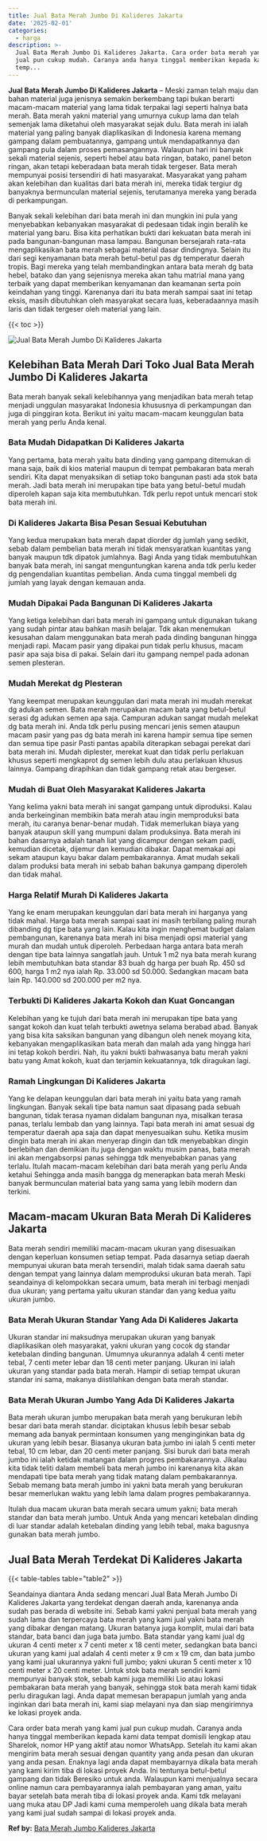 ```yaml
---
title: Jual Bata Merah Jumbo Di Kalideres Jakarta
date: '2025-02-01'
categories:
  - harga
description: >-
  Jual Bata Merah Jumbo Di Kalideres Jakarta. Cara order bata merah yang kami
  jual pun cukup mudah. Caranya anda hanya tinggal memberikan kepada kami data
  temp...
---
```


**Jual Bata Merah Jumbo Di Kalideres Jakarta** – Meski zaman telah maju dan bahan material juga jenisnya semakin berkembang tapi bukan berarti macam-macam material yang lama tidak terpakai lagi seperti halnya bata merah. Bata merah yakni material yang umurnya cukup lama dan telah semenjak lama diketahui oleh masyarakat sejak dulu. Bata merah ini ialah material yang paling banyak diaplikasikan di Indonesia karena memang gampang dalam pembuatannya, gampang untuk mendapatkannya dan gampang pula dalam proses pemasangannya. Walaupun hari ini banyak sekali material sejenis, seperti hebel atau bata ringan, batako, panel beton ringan, akan tetapi keberadaan bata merah tidak tergeser. Bata merah mempunyai posisi tersendiri di hati masyarakat. Masyarakat yang paham akan kelebihan dan kualitas dari bata merah ini, mereka tidak tergiur dg banyaknya bermunculan material sejenis, terutamanya mereka yang berada di perkampungan.

Banyak sekali kelebihan dari bata merah ini dan mungkin ini pula yang menyebabkan kebanyakan masyarakat di pedesaan tidak ingin beralih ke material yang baru. Bisa kita perhatikan bukti dari kekuatan bata merah ini pada bangunan-bangunan masa lampau. Bangunan bersejarah rata-rata mengaplikasikan bata merah sebagai material dasar dindingnya. Selain itu dari segi kenyamanan bata merah betul-betul pas dg temperatur daerah tropis. Bagi mereka yang telah membandingkan antara bata merah dg bata hebel, batako dan yang sejenisnya mereka akan tahu matrial mana yang terbaik yang dapat memberikan kenyamanan dan keamanan serta poin keindahan yang tinggi. Karenanya dari itu bata merah sampai saat ini tetap eksis, masih dibutuhkan oleh masyarakat secara luas, keberadaannya masih laris dan tidak tergeser oleh material yang lain.

{{< toc >}}

![Jual Bata Merah Jumbo Di Kalideres Jakarta](/images/jual-bata-merah-15.png)

## Kelebihan Bata Merah Dari Toko Jual Bata Merah Jumbo Di Kalideres Jakarta

Bata merah banyak sekali kelebihannya yang menjadikan bata merah tetap menjadi unggulan masyarakat Indonesia khususnya di perkampungan dan juga di pinggiran kota. Berikut ini yaitu macam-macam keunggulan bata merah yang perlu Anda kenal.

### Bata Mudah Didapatkan Di Kalideres Jakarta

Yang pertama, bata merah yaitu bata dinding yang gampang ditemukan di mana saja, baik di kios material maupun di tempat pembakaran bata merah sendiri. Kita dapat menyaksikan di setiap toko bangunan pasti ada stok bata merah. Jadi bata merah ini merupakan tipe bata yang betul-betul mudah diperoleh kapan saja kita membutuhkan. Tdk perlu repot untuk mencari stok bata merah ini.

### Di Kalideres Jakarta Bisa Pesan Sesuai Kebutuhan

Yang kedua merupakan bata merah dapat diorder dg jumlah yang sedikit, sebab dalam pembelian bata merah ini tidak mensyaratkan kuantitas yang banyak maupun tdk dipatok jumlahnya. Bagi Anda yang tidak membutuhkan banyak bata merah, ini sangat menguntungkan karena anda tdk perlu keder dg pengendalian kuantitas pembelian. Anda cuma tinggal membeli dg jumlah yang layak dengan kemauan anda.

### Mudah Dipakai Pada Bangunan Di Kalideres Jakarta

Yang ketiga kelebihan dari bata merah ini gampang untuk digunakan tukang yang sudah pintar atau bahkan masih belajar. Tdk akan menemukan kesusahan dalam menggunakan bata merah pada dinding bangunan hingga menjadi rapi. Macam pasir yang dipakai pun tidak perlu khusus, macam pasir apa saja bisa di pakai. Selain dari itu gampang nempel pada adonan semen plesteran.

### Mudah Merekat dg Plesteran

Yang keempat merupakan keunggulan dari mata merah ini mudah merekat dg adukan semen. Bata merah merupakan macam bata yang betul-betul serasi dg adukan semen apa saja. Campuran adukan sangat mudah melekat dg bata merah ini. Anda tdk perlu pusing mencari jenis semen ataupun macam pasir yang pas dg bata merah ini karena hampir semua tipe semen dan semua tipe pasir Pasti pantas apabila diterapkan sebagai perekat dari bata merah ini. Mudah diplester, merekat kuat dan tidak perlu perlakuan khusus seperti mengkaprot dg semen lebih dulu atau perlakuan khusus lainnya. Gampang dirapihkan dan tidak gampang retak atau bergeser.

### Mudah di Buat Oleh Masyarakat Kalideres Jakarta

Yang kelima yakni bata merah ini sangat gampang untuk diproduksi. Kalau anda berkeinginan membikin bata merah atau ingin memproduksi bata merah, itu caranya benar-benar mudah. Tidak memerlukan biaya yang banyak ataupun skill yang mumpuni dalam produksinya. Bata merah ini bahan dasarnya adalah tanah liat yang dicampur dengan sekam padi, kemudian dicetak, dijemur dan kemudian dibakar. Dapat memakai api sekam ataupun kayu bakar dalam pembakarannya. Amat mudah sekali dalam produksi bata merah ini sebab bahan bakunya gampang diperoleh dan tidak mahal.

### Harga Relatif Murah Di Kalideres Jakarta

Yang ke enam merupakan keunggulan dari bata merah ini harganya yang tidak mahal. Harga bata merah sampai saat ini masih terbilang paling murah dibanding dg tipe bata yang lain. Kalau kita ingin menghemat budget dalam pembangunan, karenanya bata merah ini bisa menjadi opsi material yang murah dan mudah untuk diperoleh. Perbedaan harga antara bata merah dengan tipe bata lainnya sangatlah jauh. Untuk 1 m2 nya bata merah kurang lebih membutuhkan bata standar 83 buah dg harga per buah Rp. 450 sd 600, harga 1 m2 nya ialah Rp. 33.000 sd 50.000. Sedangkan macam bata lain Rp. 140.000 sd 200.000 per m2 nya.

### Terbukti Di Kalideres Jakarta Kokoh dan Kuat Goncangan

Kelebihan yang ke tujuh dari bata merah ini merupakan tipe bata yang sangat kokoh dan kuat telah terbukti awetnya selama berabad abad. Banyak yang bisa kita saksikan bangunan yang dibangun oleh nenek moyang kita, kebanyakan mengaplikasikan bata merah dan malah ada yang hingga hari ini tetap kokoh berdiri. Nah, itu yakni bukti bahwasanya batu merah yakni batu yang Amat kokoh, kuat dan terjamin kekuatannya, tdk diragukan lagi.

### Ramah Lingkungan Di Kalideres Jakarta

Yang ke delapan keunggulan dari bata merah ini yaitu bata yang ramah lingkungan. Banyak sekali tipe bata namun saat dipasang pada sebuah bangunan, tidak terasa nyaman didalam bangunan nya, misalkan terasa panas, terlalu lembab dan yang lainnya. Tapi bata merah ini amat sesuai dg temperatur daerah apa saja dan dapat menyesuaikan suhu. Ketika musim dingin bata merah ini akan menyerap dingin dan tdk menyebabkan dingin berlebihan dan demikian itu juga dengan waktu musim panas, bata merah ini akan mengabsorpsi panas sehingga tdk menyebabkan panas yang terlalu. Itulah macam-macam kelebihan dari bata merah yang perlu Anda ketahui Sehingga anda masih bangga dg menerapkan bata merah Meski banyak bermunculan material bata yang sama yang lebih modern dan terkini.

## Macam-macam Ukuran Bata Merah Di Kalideres Jakarta

Bata merah sendiri memiliki macam-macam ukuran yang disesuaikan dengan keperluan konsumen setiap tempat. Pada dasarnya setiap daerah mempunyai ukuran bata merah tersendiri, malah tidak sama daerah satu dengan tempat yang lainnya dalam memproduksi ukuran bata merah. Tapi seandainya di kelompokkan secara umum, bata merah ini terbagi menjadi dua ukuran; yang pertama yaitu ukuran standar dan yang kedua yaitu ukuran jumbo.

### Bata Merah Ukuran Standar Yang Ada Di Kalideres Jakarta

Ukuran standar ini maksudnya merupakan ukuran yang banyak diaplikasikan oleh masyarakat, yakni ukuran yang cocok dg standar ketebalan dinding bangunan. Umumnya ukurannya adalah 4 centi meter tebal, 7 centi meter lebar dan 18 centi meter panjang. Ukuran ini ialah ukuran yang standar pada bata merah. Hampir di setiap tempat ukuran standar ini sama, makanya diistilahkan dengan bata merah standar.

### Bata Merah Ukuran Jumbo Yang Ada Di Kalideres Jakarta

Bata merah ukuran jumbo merupakan bata merah yang berukuran lebih besar dari bata merah standar. diciptakan khusus lebih besar sebab memang ada banyak permintaan konsumen yang menginginkan bata dg ukuran yang lebih besar. Biasanya ukuran bata jumbo ini ialah 5 centi meter tebal, 10 cm lebar, dan 20 centi meter panjang. Sisi buruk dari bata merah jumbo ini ialah ketidak matangan dalam progres pembakarannya. Jikalau kita tidak teliti dalam membeli bata merah jumbo ini karenanya kita akan mendapati tipe bata merah yang tidak matang dalam pembakarannya. Sebab memang bata merah jumbo ini yakni bata merah yang berukuran besar memerlukan waktu yang lebih lama dalam progres pembakarannya.

Itulah dua macam ukuran bata merah secara umum yakni; bata merah standar dan bata merah jumbo. Untuk Anda yang mencari ketebalan dinding di luar standar adalah ketebalan dinding yang lebih tebal, maka bagusnya gunakan bata merah jumbo.

## Jual Bata Merah Terdekat Di Kalideres Jakarta

{{< table-tables table="table2" >}}

Seandainya diantara Anda sedang mencari Jual Bata Merah Jumbo Di Kalideres Jakarta yang terdekat dengan daerah anda, karenanya anda sudah pas berada di website ini. Sebab kami yakni penjual bata merah yang sudah lama dan terpercaya bata merah yang kami jual yakni bata merah yang dibakar dengan matang. Ukuran batanya juga komplit, mulai dari bata standar, bata banci dan juga bata jumbo. Bata standar yang kami jual dg ukuran 4 centi meter x 7 centi meter x 18 centi meter, sedangkan bata banci ukuran yang kami jual adalah 4 centi meter x 9 cm x 19 cm, dan bata jumbo yang kami jual ukurannya yakni full jumbo; yakni ukuran 5 centi meter x 10 centi meter x 20 centi meter. Untuk stok bata merah sendiri kami mempunyai banyak stok, sebab kami juga memiliki Lio atau lokasi pembakaran bata merah yang banyak, sehingga stok bata merah kami tidak perlu diragukan lagi. Anda dapat memesan berapapun jumlah yang anda inginkan dari bata merah ini, kami siap melayani nya dan siap mengirimnya ke lokasi proyek anda.

Cara order bata merah yang kami jual pun cukup mudah. Caranya anda hanya tinggal memberikan kepada kami data tempat domisili lengkap atau Sharelok, nomor HP yang aktif atau nomor WhatsApp. Setelah itu kami akan mengirim bata merah sesuai dengan quantity yang anda pesan dan ukuran yang anda pesan. Enaknya lagi anda dapat membayarnya dikala bata merah yang kami kirim tiba di lokasi proyek Anda. Ini tentunya betul-betul gampang dan tidak Beresiko untuk anda. Walaupun kami menjualnya secara online namun cara pembayarannya ialah pembayaran yang aman, yaitu bayar setelah bata merah tiba di lokasi proyek anda. Kami tdk melayani uang muka atau DP Jadi kami cuma memperoleh uang dikala bata merah yang kami jual sudah sampai di lokasi proyek anda.

**Ref by:** [Bata Merah Jumbo Kalideres Jakarta](https://id.wikipedia.org/wiki/Bata)
